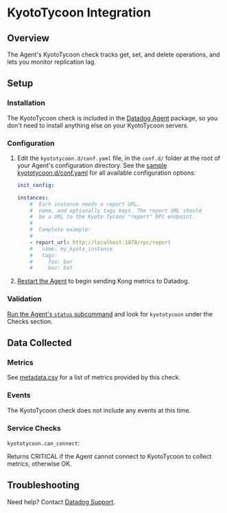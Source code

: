 # KyotoTycoon Integration

## Overview

The Agent's KyotoTycoon check tracks get, set, and delete operations, and lets you monitor replication lag.

## Setup
### Installation

The KyotoTycoon check is included in the [Datadog Agent][1] package, so you don't need to install anything else on your KyotoTycoon servers.

### Configuration

1. Edit the `kyototycoon.d/conf.yaml` file, in the `conf.d/` folder at the root of your Agent's configuration directory.
    See the [sample kyototycoon.d/conf.yaml][2] for all available configuration options:

    ```yaml
    init_config:

    instances:
        #  Each instance needs a report URL.
        #  name, and optionally tags keys. The report URL should
        #  be a URL to the Kyoto Tycoon "report" RPC endpoint.
        #
        #  Complete example:
        #
        - report_url: http://localhost:1978/rpc/report
        #   name: my_kyoto_instance
        #   tags:
        #     foo: bar
        #     baz: bat
    ```

2. [Restart the Agent][7] to begin sending Kong metrics to Datadog.


### Validation

[Run the Agent's `status` subcommand][3] and look for `kyototycoon` under the Checks section.

## Data Collected
### Metrics

See [metadata.csv][4] for a list of metrics provided by this check.

### Events
The KyotoTycoon check does not include any events at this time.

### Service Checks

`kyototycoon.can_connect`:

Returns CRITICAL if the Agent cannot connect to KyotoTycoon to collect metrics, otherwise OK.

## Troubleshooting
Need help? Contact [Datadog Support][5].

[1]: https://app.datadoghq.com/account/settings#agent
[2]: https://github.com/DataDog/integrations-core/blob/master/kyototycoon/datadog_checks/kyototycoon/data/conf.yaml.example
[3]: https://docs.datadoghq.com/agent/faq/agent-commands/#agent-status-and-information
[4]: https://github.com/DataDog/integrations-core/blob/master/kyototycoon/metadata.csv
[5]: https://docs.datadoghq.com/help/
[7]: https://docs.datadoghq.com/agent/faq/agent-commands/#start-stop-restart-the-agent
